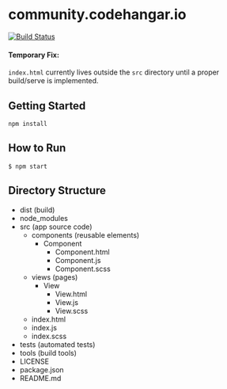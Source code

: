 # community.codehangar.io

[![Build Status](https://travis-ci.org/codehangar/community-codehangar.svg?branch=master)](https://travis-ci.org/codehangar/community-codehangar)

#### Temporary Fix:
`index.html` currently lives outside the `src` directory until a proper build/serve is implemented.

## Getting Started
```shell
npm install
```

## How to Run
```shell
$ npm start
```

## Directory Structure
- dist (build)
- node_modules
- src (app source code)
  - components (reusable elements)
    - Component
      - Component.html
      - Component.js
      - Component.scss
  - views (pages)
    - View
      - View.html
      - View.js
      - View.scss
  - index.html
  - index.js
  - index.scss
- tests (automated tests)
- tools (build tools)
- LICENSE
- package.json
- README.md

